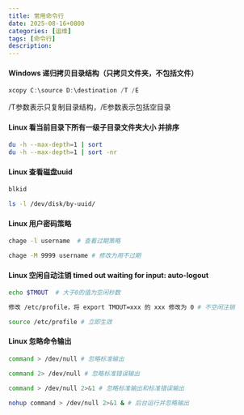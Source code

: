 ```yaml
---
title: 常用命令行
date: 2025-08-16+0800
categories: [运维]
tags: [命令行]
description: 
---
```


#### Windows 递归拷贝目录结构（只拷贝文件夹，不包括文件）
```powershell
xcopy C:\source D:\destination /T /E
```
/T参数表示只复制目录结构，/E参数表示包括空目录

#### Linux 看当前目录下所有一级子目录文件夹大小 并排序
```bash
du -h --max-depth=1 | sort
du -h --max-depth=1 | sort -nr  
```

#### Linux 查看磁盘uuid
```bash
blkid

ls -l /dev/disk/by-uuid/
```

#### Linux 用户密码策略
```bash
chage -l username  # 查看过期策略

chage -M 9999 username # 修改为用不过期
```

#### Linux 空闲自动注销 timed out waiting for input: auto-logout
```bash
echo $TMOUT  # 大于0的值为空闲秒数

修改 /etc/profile，将 export TMOUT=xxx 的 xxx 修改为 0 # 不空闲注销

source /etc/profile # 立即生效
```

#### Linux 忽略命令输出
```bash
command > /dev/null # 忽略标准输出

command 2> /dev/null # 忽略标准错误输出

command > /dev/null 2>&1 # 忽略标准输出和标准错误输出

nohup command > /dev/null 2>&1 & # 后台运行并忽略输出
```

